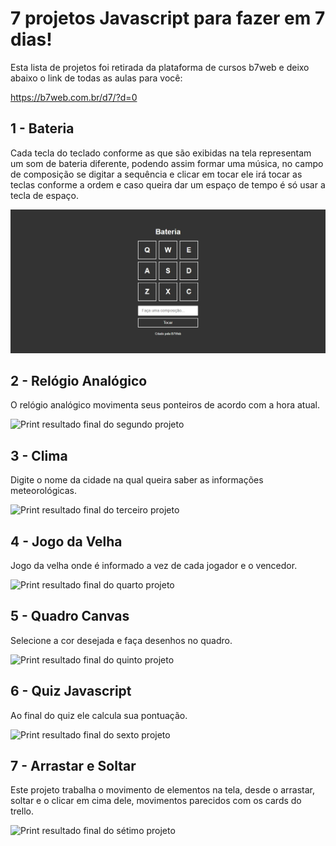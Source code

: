# 7 projetos Javascript para fazer em 7 dias!

Esta lista de projetos foi retirada da plataforma de cursos b7web e deixo abaixo o link de todas as aulas para você:

https://b7web.com.br/d7/?d=0

## 1 - Bateria

Cada tecla do teclado conforme as que são exibidas na tela representam um som de bateria diferente, podendo assim formar uma música, no campo de composição se digitar a sequência e clicar em tocar ele irá tocar as teclas conforme a ordem e caso queira dar um espaço de tempo é só usar a tecla de espaço.

<img src="projeto-1/resultato-projeto-1.jpg" alt="Print resultado final do primeiro projeto">

## 2 - Relógio Analógico

O relógio analógico movimenta seus ponteiros de acordo com a hora atual.

<img src="projeto-2/resultato-projeto-2.jpg" alt="Print resultado final do segundo projeto">

## 3 - Clima

Digite o nome da cidade na qual queira saber as informações meteorológicas.

<img src="projeto-3/resultato-projeto-3.jpg" alt="Print resultado final do terceiro projeto">

## 4 - Jogo da Velha

Jogo da velha onde é informado a vez de cada jogador e o vencedor.

<img src="projeto-4/resultato-projeto-4.jpg" alt="Print resultado final do quarto projeto">

## 5 - Quadro Canvas

Selecione a cor desejada e faça desenhos no quadro.

<img src="projeto-5/resultato-projeto-5.jpg" alt="Print resultado final do quinto projeto">

## 6 - Quiz Javascript

Ao final do quiz ele calcula sua pontuação.

<img src="projeto-6/resultato-projeto-6.jpg" alt="Print resultado final do sexto projeto">

## 7 - Arrastar e Soltar

Este projeto trabalha o movimento de elementos na tela, desde o arrastar, soltar e o clicar em cima dele, movimentos parecidos com os cards do trello.

<img src="projeto-7/resultato-projeto-7.jpg" alt="Print resultado final do sétimo projeto">
